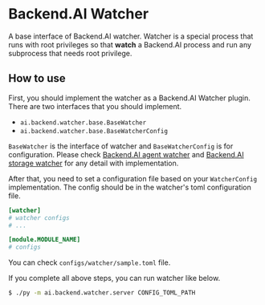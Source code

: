 # Backend.AI Watcher

A base interface of Backend.AI watcher. Watcher is a special process that runs with root privileges so that **watch** a Backend.AI process and run any subprocess that needs root privilege.


## How to use
First, you should implement the watcher as a Backend.AI Watcher plugin. There are two interfaces that you should implement.
- `ai.backend.watcher.base.BaseWatcher`
- `ai.backend.watcher.base.BaseWatcherConfig`

`BaseWatcher` is the interface of watcher and `BaseWatcherConfig` is for configuration. Please check [Backend.AI agent watcher](https://github.com/lablup/backend.ai-agent-watcher) and [Backend.AI storage watcher](https://github.com/lablup/backend.ai-storage-watcher) for any detail with implementation.

After that, you need to set a configuration file based on your `WatcherConfig` implementation. The config should be in the watcher's toml configuration file.
```toml
[watcher]
# watcher configs
# ...

[module.MODULE_NAME]
# configs
```

You can check `configs/watcher/sample.toml` file.

If you complete all above steps, you can run watcher like below.
```bash
$ ./py -m ai.backend.watcher.server CONFIG_TOML_PATH
```
